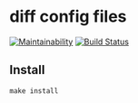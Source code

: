 # diff config files
[![Maintainability](https://api.codeclimate.com/v1/badges/566f3a70563f87370c09/maintainability)](https://codeclimate.com/github/Dein1/project-lvl2-s169/maintainability)
[![Build Status](https://travis-ci.org/Dein1/project-lvl2-s169.svg?branch=master)](https://travis-ci.org/Dein1/project-lvl2-s169)

## Install

```
make install
```
